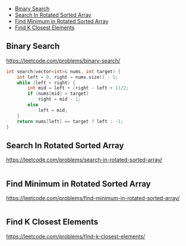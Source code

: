 + [Binary Search](#binary-search)
+ [Search In Rotated Sorted Array](#search-in-rotated-sorted-array)
+ [Find Minimum in Rotated Sorted Array](#find-minimum-in-rotated-sorted-array)
+ [Find K Closest Elements](#find-k-closest-elements)

## Binary Search
https://leetcode.com/problems/binary-search/
```C++
int search(vector<int>& nums, int target) {
    int left = 0, right = nums.size() - 1;
    while (left < right) {
        int mid = left + (right - left + 1)/2;
        if (nums[mid] > target) 
            right = mid - 1;
        else
            left = mid;
    }
    return nums[left] == target ? left : -1;
}
```

## Search In Rotated Sorted Array
https://leetcode.com/problems/search-in-rotated-sorted-array/

```C++
```

## Find Minimum in Rotated Sorted Array
https://leetcode.com/problems/find-minimum-in-rotated-sorted-array/

```C++
```

## Find K Closest Elements
https://leetcode.com/problems/find-k-closest-elements/

```C++
```
